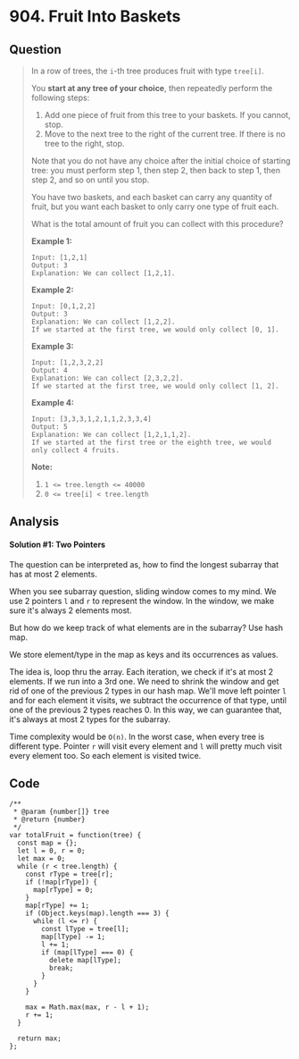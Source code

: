 # 904. Fruit Into Baskets

## Question

> In a row of trees, the `i`-th tree produces fruit with type `tree[i]`.
>
> You **start at any tree of your choice**, then repeatedly perform the following steps:
>
> 1. Add one piece of fruit from this tree to your baskets.  If you cannot, stop.
> 2. Move to the next tree to the right of the current tree.  If there is no tree to the right, stop.
>
> Note that you do not have any choice after the initial choice of starting tree: you must perform step 1, then step 2, then back to step 1, then step 2, and so on until you stop.
>
> You have two baskets, and each basket can carry any quantity of fruit, but you want each basket to only carry one type of fruit each.
>
> What is the total amount of fruit you can collect with this procedure?
>
> **Example 1:**
>
> ```text
> Input: [1,2,1]
> Output: 3
> Explanation: We can collect [1,2,1].
> ```
>
> **Example 2:**
>
> ```text
> Input: [0,1,2,2]
> Output: 3
> Explanation: We can collect [1,2,2].
> If we started at the first tree, we would only collect [0, 1].
> ```
>
> **Example 3:**
>
> ```text
> Input: [1,2,3,2,2]
> Output: 4
> Explanation: We can collect [2,3,2,2].
> If we started at the first tree, we would only collect [1, 2].
> ```
>
> **Example 4:**
>
> ```text
> Input: [3,3,3,1,2,1,1,2,3,3,4]
> Output: 5
> Explanation: We can collect [1,2,1,1,2].
> If we started at the first tree or the eighth tree, we would only collect 4 fruits.
> ```
>
> **Note:**
>
> 1. `1 <= tree.length <= 40000`
> 2. `0 <= tree[i] < tree.length`

## Analysis

#### Solution \#1: Two Pointers

The question can be interpreted as, how to find the longest subarray that has at most 2 elements.

When you see subarray question, sliding window comes to my mind. We use 2 pointers `l` and `r` to represent the window. In the window, we make sure it's always 2 elements most. 

But how do we keep track of what elements are in the subarray? Use hash map.

We store element/type in the map as keys and its occurrences as values.

The idea is, loop thru the array. Each iteration, we check if it's at most 2 elements. If we run into a 3rd one. We need to shrink the window and get rid of one of the previous 2 types in our hash map. We'll move left pointer `l` and for each element it visits, we subtract the occurrence of that type, until one of the previous 2 types reaches 0. In this way, we can guarantee that, it's always at most 2 types for the subarray.

Time complexity would be `O(n)`. In the worst case, when every tree is different type. Pointer `r` will visit every element and `l` will pretty much visit every element too. So each element is visited twice.

## Code

```text
/**
 * @param {number[]} tree
 * @return {number}
 */
var totalFruit = function(tree) {
  const map = {};
  let l = 0, r = 0;
  let max = 0;
  while (r < tree.length) {
    const rType = tree[r];
    if (!map[rType]) {
      map[rType] = 0;
    }
    map[rType] += 1;
    if (Object.keys(map).length === 3) {
      while (l <= r) {
        const lType = tree[l];
        map[lType] -= 1;
        l += 1;
        if (map[lType] === 0) {
          delete map[lType];
          break;
        }
      }
    }
    
    max = Math.max(max, r - l + 1);
    r += 1;
  }
  
  return max;
};
```

